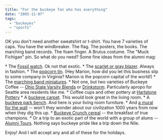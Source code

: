 ```yaml
---
title: "For the buckeye fan who has everything"
date: "2005-11-07"
tags: 
  - "buckeyes"
  - "sports"
---
```


OK you don't need another sweatshirt or t-shirt. You have 7 varieties of caps. You have the windbreaker. The flag. The posters, the books. The marching band records. The foam finger. A Brutus costume. The "Muck Fichigan" pin. So what do you need? Some fine ideas from the alumni mag:

\* The [Fossil watch](http://www.fossil.com/buckeyes). Ok not that exotic. \* The [scarlet or gray blazer](http://www.buckeyeblazer.com). Always in fashion. \* The [popcorn tin](http://www.thepopcornfactory.com/Ohio05). (Hey Marion, how did you let this business slip to some company in Virginia? Marion is the popcorn capital of the world!) \* The [marching band miniatures](http://www.littlebandman.com). \* Not one, but two varieties of Buckeye Coffee -- [Ohio State Varsity Blends](http://www.varsityblends.com/ohiostate) or [Drinkstorm](http://www.drinkstorm.com). Particularly apropo for Seattle area residents like me. \* Coffee cups and other pottery at [Hartstone Pottery](http://www.hartstonepottery.com) \* A [buckeye carpet](http://www.tru-fan.com). This would look great in the living room. \* A [buckeye park bench](http://www.sportswoodfurniture.com). And here is your living room furniture. \* And [a mural for the wall](http://www.gamedaymurals.com) -- won't they wonder about our civilization 1000 years from now when they dig this up. \* [Buckeye Crunch cereal](http://www.buckeyecrunch.com) -- the breakfast of true champions. \* Or a trip to an exotic part of the world with a group of alums -- [Alumni Tours](http://www.ohiostatealumni.org/tours). Nothing says buckeye pride like a trip down the Nile.

Enjoy! And I will accept any and all of these for the holidays.

